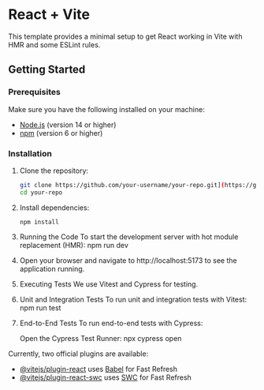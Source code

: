 # React + Vite

This template provides a minimal setup to get React working in Vite with HMR and some ESLint rules.

## Getting Started

### Prerequisites

Make sure you have the following installed on your machine:

- [Node.js](https://nodejs.org/) (version 14 or higher)
- [npm](https://www.npmjs.com/) (version 6 or higher)

### Installation

1. Clone the repository:

   ```sh
   git clone https://github.com/your-username/your-repo.git](https://github.com/KamalPatra/nyt-xische.git
   cd your-repo
   ```

2. Install dependencies:

   ```npm install```

3. Running the Code
   To start the development server with hot module replacement (HMR):
   npm run dev

4. Open your browser and navigate to http://localhost:5173 to see the application running.

5. Executing Tests
   We use Vitest and Cypress for testing.

6. Unit and Integration Tests
   To run unit and integration tests with Vitest:
   npm run test

7. End-to-End Tests
   To run end-to-end tests with Cypress:

   Open the Cypress Test Runner:
   npx cypress open

Currently, two official plugins are available:

- [@vitejs/plugin-react](https://github.com/vitejs/vite-plugin-react/blob/main/packages/plugin-react/README.md) uses [Babel](https://babeljs.io/) for Fast Refresh
- [@vitejs/plugin-react-swc](https://github.com/vitejs/vite-plugin-react-swc) uses [SWC](https://swc.rs/) for Fast Refresh

